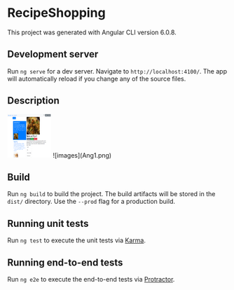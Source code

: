 # RecipeShopping

This project was generated with Angular CLI version 6.0.8.

## Development server

Run `ng serve` for a dev server. Navigate to `http://localhost:4100/`. The app will automatically reload if you change any of the source files.

## Description
<img src="Ang1.png" width="100" height="100"/>
![images](Ang1.png)

## Build

Run `ng build` to build the project. The build artifacts will be stored in the `dist/` directory. Use the `--prod` flag for a production build.

## Running unit tests

Run `ng test` to execute the unit tests via [Karma](https://karma-runner.github.io).

## Running end-to-end tests

Run `ng e2e` to execute the end-to-end tests via [Protractor](http://www.protractortest.org/).



